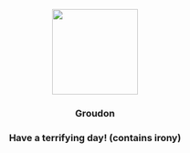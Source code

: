 <p align="center">
    <img src="https://raw.githubusercontent.com/PokeAPI/sprites/master/sprites/pokemon/383.png" width="150" height="150">
</p>
<h3 align="center"> <b>Groudon</b></h3>
<h3 align="center">Have a terrifying day! (contains irony)</h3>
